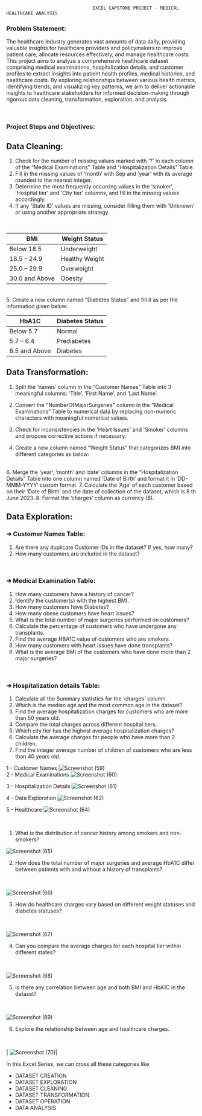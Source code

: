                                     EXCEL CAPSTONE PROJECT - MEDICAL HEALTHCARE ANALYSIS


### Problem Statement:
The healthcare industry generates vast amounts of data daily, providing valuable insights for
healthcare providers and policymakers to improve patient care, allocate resources effectively,
and manage healthcare costs. This project aims to analyze a comprehensive healthcare dataset
comprising medical examinations, hospitalization details, and customer profiles to extract
insights into patient health profiles, medical histories, and healthcare costs. By exploring
relationships between various health metrics, identifying trends, and visualizing key patterns,
we aim to deliver actionable insights to healthcare stakeholders for informed decision-making
through rigorous data cleaning, transformation, exploration, and analysis.

<br>

### Project Steps and Objectives:
## Data Cleaning:
1. Check for the number of missing values marked with '?' in each column of the “Medical
Examinations” Table and "Hospitalization Details" Table.
2. Fill in the missing values of ‘month’ with Sep and ‘year’ with its average rounded to the
nearest integer.
3. Determine the most frequently occurring values in the ‘smoker’, 'Hospital tier' and 'City tier'
columns, and fill in the missing values accordingly.
4. If any 'State ID' values are missing, consider filling them with 'Unknown' or using another
appropriate strategy.
<br>

|BMI| Weight Status|
|------------|-----------|
|Below 18.5| Underweight|
|18.5 – 24.9 |Healthy Weight|
|25.0 – 29.9 |Overweight|
|30.0 and Above| Obesity|

<br>
5. Create a new column named “Diabetes Status” and fill it as per the information given below:
<br>

| HbA1C | Diabetes Status|
|----------|------------|
|Below 5.7 | Normal      |
|5.7 – 6.4 | Prediabetes |
|6.5 and Above | Diabetes|

## Data Transformation:
1. Split the ‘names’ column in the “Customer Names” Table into 3 meaningful columns: ‘Title’,
‘First Name’, and ‘Last Name’.

2. Convert the "NumberOfMajorSurgeries" column in the “Medical Examinations” Table to
numerical data by replacing non-numeric characters with meaningful numerical values.
3. Check for inconsistencies in the 'Heart Issues' and 'Smoker' columns and propose corrective
actions if necessary.
4. Create a new column named “Weight Status” that categorizes BMI into different categories
as below:

<br>
6. Merge the ‘year’, ‘month’ and ‘date’ columns in the “Hospitalization Details” Table into one
column named ‘Date of Birth’ and format it in ‘DD-MMM-YYYY’ custom format.
7. Calculate the ‘Age’ of each customer based on their ‘Date of Birth’ and the date of
collection of the dataset, which is 8
th
June 2023.
8. Format the ‘charges’ column as currency ($).
<br>

## Data Exploration:
### ➔ Customer Names Table:
1. Are there any duplicate Customer IDs in the dataset? If yes, how many?
2. How many customers are included in the dataset?
<br>

### ➔ Medical Examination Table:
1. How many customers have a history of cancer?
2. Identify the customer(s) with the highest BMI.
3. How many customers have Diabetes?
4. How many obese customers have heart issues?
5. What is the total number of major surgeries performed on customers?
6. Calculate the percentage of customers who have undergone any transplants.
7. Find the average HBA1C value of customers who are smokers.
8. How many customers with heart issues have done transplants?
9. What is the average BMI of the customers who have done more than 2 major surgeries?
<br>

### ➔ Hospitalization details Table:
1. Calculate all the Summary statistics for the ‘charges’ column.
2. Which is the median age and the most common age in the dataset?
3. Find the average hospitalization charges for customers who are more than 50 years old.
4. Compare the total charges across different hospital tiers.
5. Which city tier has the highest average hospitalization charges?
6. Calculate the average charges for people who have more than 2 children.
7. Find the integer average number of children of customers who are less than 40 years old.

1 - Customer Names
![Screenshot (59)](https://github.com/user-attachments/assets/76b00f2d-90c1-45b3-b626-55fa97f154a0)
<br>
2 - Medical Examinations
![Screenshot (60)](https://github.com/user-attachments/assets/08d36f43-dd19-44d7-b85b-e6a7c6522821)

3 - Hospitalization Details
![Screenshot (61)](https://github.com/user-attachments/assets/7bd7b6ea-97d8-419d-ab7e-ec8b60a9773c)

4 - Data Exploration
![Screenshot (62)](https://github.com/user-attachments/assets/018d79cb-420a-4312-b87f-84bb0e1ae94f)

5 - Healthcare
![Screenshot (64)](https://github.com/user-attachments/assets/e8a89707-774b-48d7-bf27-77155415bd7d)

<br>

1) What is the distribution of cancer history among smokers and non-smokers?


![Screenshot (65)](https://github.com/user-attachments/assets/7efedfad-545f-4860-aa6d-8565a89f1c96)

2) How does the total number of major surgeries and average HbA1C differ between patients with and without a history of transplants?

<br>

![Screenshot (66)](https://github.com/user-attachments/assets/a7f2d559-34cd-44bb-ad78-5f638cc46cf9)

3) How do healthcare charges vary based on different weight statuses and diabetes statuses?

<br>

![Screenshot (67)](https://github.com/user-attachments/assets/fe9b1b2c-57da-45b0-9d56-eeae049595d9)

4) Can you compare the average charges for each hospital tier within different states?

<br>

![Screenshot (68)](https://github.com/user-attachments/assets/3f6b50e1-2ffb-43b7-b76a-a2b424473a86)

5) Is there any correlation between age and both BMI and HbA1C in the dataset?

<br>

![Screenshot (69)](https://github.com/user-attachments/assets/6c5adb0d-a792-4eb5-9b7d-188b84d251ad)

6) Explore the relationship between age and healthcare charges.

<br>

| ![Screenshot (70)](https://github.com/user-attachments/assets/c391aa77-76bf-4882-bc61-df95c4cd7f46)|

In this Excel Series, we can cross all these categories like

* DATASET CREATION
* DATASET EXPLORATION
* DATASET CLEANING
* DATASET TRANSFORMATION
* DATASET OPERATION
* DATA ANALYSIS

